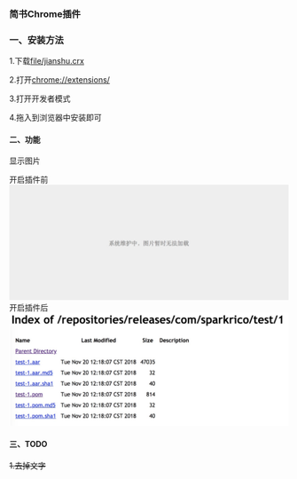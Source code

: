 
### 简书Chrome插件

### 一、安装方法

1.下载[file/jianshu.crx](file/jianshu.crx)

2.打开[chrome://extensions/](chrome://extensions/)

3.打开开发者模式

4.拖入到浏览器中安装即可

#### 二、功能
显示图片

开启插件前
![images/before.jpg](images/before.jpg)
开启插件后
![images/after.jpg](images/after-1.jpg)

#### 三、TODO

~~1.去掉文字~~